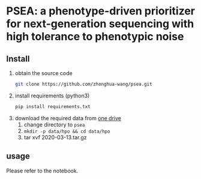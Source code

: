 # PSEA: a phenotype-driven prioritizer for next-generation sequencing with high tolerance to phenotypic noise

## Install

1. obtain the source code
   ``` bash
   git clone https://github.com/zhonghua-wang/psea.git
   ```
2. install requirements (python3)
   ```bash
   pip install requirements.txt
   ```
3. download the required data from [one drive](https://bgitech-my.sharepoint.com/:u:/g/personal/wangzhonghua_genomics_cn/EXc8EePI5ktIsEdnDFtRvtABSibr-T4vaGt6iELtvS-KOw?e=S6qUEm)
   1. change directory to `psea`
   2. `mkdir -p data/hpo && cd data/hpo`
   3. tar xvf 2020-03-13.tar.gz

## usage

Please refer to the notebook.
